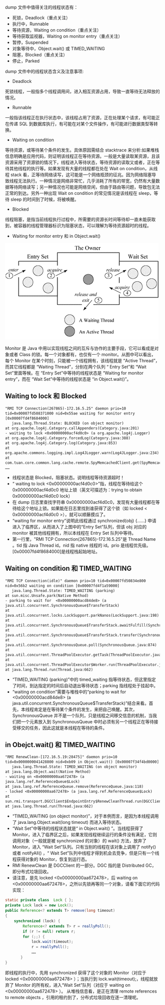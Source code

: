 dump 文件中值得关注的线程状态有：

- 死锁，Deadlock（重点关注）
- 执行中，Runnable
- 等待资源，Waiting on condition（重点关注）
- 等待获取监视器，Waiting on monitor entry（重点关注）
- 暂停，Suspended
- 对象等待中，Object.wait() 或 TIMED_WAITING
- 阻塞，Blocked（重点关注）
- 停止，Parked

dump 文件中的线程状态含义及注意事项:

- Deadlock

死锁线程，一般指多个线程调用间，进入相互资源占用，导致一直等待无法释放的情况。

- Runnable

一般指该线程正在执行状态中，该线程占用了资源，正在处理某个请求，有可能正在传递 SQL 到数据库执行，有可能在对某个文件操作，有可能进行数据类型等转换。

- Waiting on condition

等待资源，或等待某个条件的发生。具体原因需结合 stacktrace 来分析:如果堆栈信息明确是应用代码，则证明该线程正在等待资源。一般是大量读取某资源，且该资源采用了资源锁的情况下，线程进入等待状态，等待资源的读取又或者，正在等待其他线程的执行等。如果发现有大量的线程都在处在 Wait on condition，从线程 stack 看，正等待网络读写，这可能是一个网络瓶颈的征兆。因为网络阻塞导致线程无法执行。一种情况是网络非常忙，几乎消耗了所有的带宽，仍然有大量数据等待网络读写；另一种情况也可能是网络空闲，但由于路由等问题，导致包无法正常的到达。另外一种出现 Wait on condition 的常见情况是该线程在 sleep，等待 sleep 的时间到了时候，将被唤醒。

- Blocked

线程阻塞，是指当前线程执行过程中，所需要的资源长时间等待却一直未能获取到，被容器的线程管理器标识为阻塞状态，可以理解为等待资源超时的线程。

- Waiting for monitor entry 和 in Object.wait()

![threaddump1.png](/docs/jvm/threaddump1.png)

Monitor 是 Java 中用以实现线程之间的互斥与协作的主要手段，它可以看成是对象或者 Class 的锁。每一个对象都有，也仅有一个 monitor。从图中可以看出，每个 Monitor 在某个时刻，只能被一个线程拥有，该线程就是 “Active Thread”，而其它线程都是 “Waiting Thread”，分别在两个队列 “ Entry Set”和 “Wait Set”里面等候。在 “Entry Set”中等待的线程状态是 “Waiting for monitor entry”，而在 “Wait Set”中等待的线程状态是 “in Object.wait()”。

## Waiting to lock 和 Blocked

```log
"RMI TCP Connection(267865)-172.16.5.25" daemon prio=10 tid=0x00007fd508371000 nid=0x55ae waiting for monitor entry [0x00007fd4f8684000]
   java.lang.Thread.State: BLOCKED (on object monitor)
at org.apache.log4j.Category.callAppenders(Category.java:201)
- waiting to lock <0x00000000acf4d0c0> (a org.apache.log4j.Logger)
at org.apache.log4j.Category.forcedLog(Category.java:388)
at org.apache.log4j.Category.log(Category.java:853)
at org.apache.commons.logging.impl.Log4JLogger.warn(Log4JLogger.java:234)
at com.tuan.core.common.lang.cache.remote.SpyMemcachedClient.get(SpyMemcachedClient.java:110)
……
```

- 线程状态是 Blocked，阻塞状态。说明线程等待资源超时！
- “ waiting to lock <0x00000000acf4d0c0>”指，线程在等待给这个 0x00000000acf4d0c0 地址上锁（英文可描述为：trying to obtain 0x00000000acf4d0c0 lock）
- 在 dump 日志里查找字符串 0x00000000acf4d0c0，发现有大量线程都在等待给这个地址上锁。如果能在日志里找到谁获得了这个锁（如 locked < 0x00000000acf4d0c0 >），就可以顺藤摸瓜了。
- “waiting for monitor entry”说明此线程通过 synchronized(obj) {……} 申请进入了临界区，从而进入了上图中的“Entry Set”队列，但该 obj 对应的 monitor 被其他线程拥有，所以本线程在 Entry Set 队列中等待。
- 第一行里，"RMI TCP Connection(267865)-172.16.5.25"是 Thread Name 。tid 指 Java Thread id。nid 指 native 线程的 id。prio 是线程优先级。\[0x00007fd4f8684000\]是线程栈起始地址。

## Waiting on condition 和 TIMED_WAITING

```log
"RMI TCP Connection(idle)" daemon prio=10 tid=0x00007fd50834e800 nid=0x56b2 waiting on condition [0x00007fd4f1a59000]
   java.lang.Thread.State: TIMED_WAITING (parking)
at sun.misc.Unsafe.park(Native Method)
- parking to wait for  <0x00000000acd84de8> (a java.util.concurrent.SynchronousQueue$TransferStack)
at java.util.concurrent.locks.LockSupport.parkNanos(LockSupport.java:198)
at java.util.concurrent.SynchronousQueue$TransferStack.awaitFulfill(SynchronousQueue.java:424)
at java.util.concurrent.SynchronousQueue$TransferStack.transfer(SynchronousQueue.java:323)
at java.util.concurrent.SynchronousQueue.poll(SynchronousQueue.java:874)
at java.util.concurrent.ThreadPoolExecutor.getTask(ThreadPoolExecutor.java:945)
at java.util.concurrent.ThreadPoolExecutor$Worker.run(ThreadPoolExecutor.java:907)
at java.lang.Thread.run(Thread.java:662)
```

- “TIMED_WAITING (parking)”中的 timed_waiting 指等待状态，但这里指定了时间，到达指定的时间后自动退出等待状态；parking 指线程处于挂起中。
- “waiting on condition”需要与堆栈中的“parking to wait for <0x00000000acd84de8> (a java.util.concurrent.SynchronousQueue\$TransferStack)”结合来看。首先，本线程肯定是在等待某个条件的发生，来把自己唤醒。其次，SynchronousQueue 并不是一个队列，只是线程之间移交信息的机制，当我们把一个元素放入到 SynchronousQueue 中时必须有另一个线程正在等待接受移交的任务，因此这就是本线程在等待的条件。

## in Obejct.wait() 和 TIMED_WAITING

```log
"RMI RenewClean-[172.16.5.19:28475]" daemon prio=10 tid=0x0000000041428800 nid=0xb09 in Object.wait() [0x00007f34f4bd0000]
   java.lang.Thread.State: TIMED_WAITING (on object monitor)
at java.lang.Object.wait(Native Method)
- waiting on <0x00000000aa672478> (a java.lang.ref.ReferenceQueue$Lock)
at java.lang.ref.ReferenceQueue.remove(ReferenceQueue.java:118)
- locked <0x00000000aa672478> (a java.lang.ref.ReferenceQueue$Lock)
at sun.rmi.transport.DGCClient$EndpointEntry$RenewCleanThread.run(DGCClient.java:516)
at java.lang.Thread.run(Thread.java:662)
```

- “TIMED_WAITING (on object monitor)”，对于本例而言，是因为本线程调用了 java.lang.Object.wait(long timeout) 而进入等待状态。
- “Wait Set”中等待的线程状态就是“ in Object.wait() ”。当线程获得了 Monitor，进入了临界区之后，如果发现线程继续运行的条件没有满足，它则调用对象（一般就是被 synchronized 的对象）的 wait() 方法，放弃了 Monitor，进入 “Wait Set”队列。只有当别的线程在该对象上调用了 notify() 或者 notifyAll() ，“ Wait Set”队列中线程才得到机会去竞争，但是只有一个线程获得对象的 Monitor，恢复到运行态。
- RMI RenewClean 是 DGCClient 的一部分。DGC 指的是 Distributed GC，即分布式垃圾回收。
- 请注意，是先 locked <0x00000000aa672478>，后 waiting on <0x00000000aa672478>，之所以先锁再等同一个对象，请看下面它的代码实现：

```java
static private class  Lock { };
private Lock lock = new Lock();
public Reference<? extends T> remove(long timeout)
{
    synchronized (lock) {
        Reference<? extends T> r = reallyPoll();
        if (r != null) return r;
        for (;;) {
            lock.wait(timeout);
            r = reallyPoll();
            ……
       }
}
```

即线程的执行中，先用 synchronized 获得了这个对象的 Monitor（对应于 locked <0x00000000aa672478> ）；当执行到 lock.wait(timeout);，线程就放弃了 Monitor 的所有权，进入“Wait Set”队列（对应于 waiting on <0x00000000aa672478> ）。
从堆栈信息看，是正在清理 remote references to remote objects ，引用的租约到了，分布式垃圾回收在逐一清理呢。
